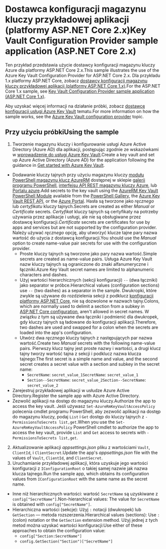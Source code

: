 # <a name="key-vault-configuration-provider-sample-application-aspnet-core-2x"></a><span data-ttu-id="1abd9-101">Dostawca konfiguracji magazynu kluczy przykładowej aplikacji (platformy ASP.NET Core 2.x)</span><span class="sxs-lookup"><span data-stu-id="1abd9-101">Key Vault Configuration Provider sample application (ASP.NET Core 2.x)</span></span>

<span data-ttu-id="1abd9-102">Ten przykład przedstawia użycie dostawcy konfiguracji magazynu kluczy Azure dla platformy ASP.NET Core 2.x.</span><span class="sxs-lookup"><span data-stu-id="1abd9-102">This sample illustrates the use of the Azure Key Vault Configuration Provider for ASP.NET Core 2.x.</span></span> <span data-ttu-id="1abd9-103">Dla przykładu 1.x platformy ASP.NET Core, zobacz [dostawcy konfiguracji magazynu kluczy przykładowej aplikacji (platformy ASP.NET Core 1.x)](https://github.com/aspnet/Docs/tree/master/aspnetcore/security/key-vault-configuration/samples/basic-sample/1.x).</span><span class="sxs-lookup"><span data-stu-id="1abd9-103">For the ASP.NET Core 1.x sample, see [Key Vault Configuration Provider sample application (ASP.NET Core 1.x)](https://github.com/aspnet/Docs/tree/master/aspnetcore/security/key-vault-configuration/samples/basic-sample/1.x).</span></span>

<span data-ttu-id="1abd9-104">Aby uzyskać więcej informacji na działanie próbki, zobacz [dostawcę konfiguracji usługi Azure Key Vault](xref:security/key-vault-configuration) tematu.</span><span class="sxs-lookup"><span data-stu-id="1abd9-104">For more information on how the sample works, see the [Azure Key Vault configuration provider](xref:security/key-vault-configuration) topic.</span></span>

## <a name="using-the-sample"></a><span data-ttu-id="1abd9-105">Przy użyciu próbki</span><span class="sxs-lookup"><span data-stu-id="1abd9-105">Using the sample</span></span>
1. <span data-ttu-id="1abd9-106">Tworzenie magazynu kluczy i konfigurowanie usługi Azure Active Directory (Azure AD) dla aplikacji, postępując zgodnie ze wskazówkami w [wprowadzenie do usługi Azure Key Vault](https://azure.microsoft.com/documentation/articles/key-vault-get-started/).</span><span class="sxs-lookup"><span data-stu-id="1abd9-106">Create a key vault and set up Azure Active Directory (Azure AD) for the application following the guidance in [Get started with Azure Key Vault](https://azure.microsoft.com/documentation/articles/key-vault-get-started/).</span></span>
  * <span data-ttu-id="1abd9-107">Dodawanie kluczy tajnych przy użyciu magazynu kluczy [modułu PowerShell magazynu klucz AzureRM](/powershell/module/azurerm.keyvault) dostępnej w sklepie [galerii programu PowerShell](https://www.powershellgallery.com/packages/AzureRM.KeyVault), [interfejsu API REST magazynu kluczy Azure](/rest/api/keyvault/), lub [Portalu azure](https://portal.azure.com/).</span><span class="sxs-lookup"><span data-stu-id="1abd9-107">Add secrets to the key vault using the [AzureRM Key Vault PowerShell Module](/powershell/module/azurerm.keyvault) available from the [PowerShell Gallery](https://www.powershellgallery.com/packages/AzureRM.KeyVault), the [Azure Key Vault REST API](/rest/api/keyvault/), or the [Azure Portal](https://portal.azure.com/).</span></span> <span data-ttu-id="1abd9-108">Hasła są tworzone jako *ręcznego* lub *certyfikatu* kluczy tajnych.</span><span class="sxs-lookup"><span data-stu-id="1abd9-108">Secrets are created as either *Manual* or *Certificate* secrets.</span></span> <span data-ttu-id="1abd9-109">*Certyfikat* kluczy tajnych są certyfikaty na potrzeby używania przez aplikacje i usługi, ale nie są obsługiwane przez dostawcę konfiguracji.</span><span class="sxs-lookup"><span data-stu-id="1abd9-109">*Certificate* secrets are certificates for use by apps and services but are not supported by the configuration provider.</span></span> <span data-ttu-id="1abd9-110">Należy używać *ręcznego* opcję, aby utworzyć klucze tajne pary nazwa wartość do użycia z dostawcą konfiguracji.</span><span class="sxs-lookup"><span data-stu-id="1abd9-110">You should use the *Manual* option to create name-value pair secrets for use with the configuration provider.</span></span>
    * <span data-ttu-id="1abd9-111">Proste kluczy tajnych są tworzone jako pary nazwa wartość.</span><span class="sxs-lookup"><span data-stu-id="1abd9-111">Simple secrets are created as name-value pairs.</span></span> <span data-ttu-id="1abd9-112">Usługa Azure Key Vault nazw kluczy tajnych są ograniczone do znaki alfanumeryczne i łączniki.</span><span class="sxs-lookup"><span data-stu-id="1abd9-112">Azure Key Vault secret names are limited to alphanumeric characters and dashes.</span></span>
    * <span data-ttu-id="1abd9-113">Użyj wartości hierarchicznych (sekcji konfiguracji) `--` (dwa łączniki) jako separator w próbce.</span><span class="sxs-lookup"><span data-stu-id="1abd9-113">Hierarchical values (configuration sections) use `--` (two dashes) as a separator in the sample.</span></span> <span data-ttu-id="1abd9-114">Dwukropki, które zwykle są używane do rozdzielenia sekcji z podklucz [konfiguracji platformy ASP.NET Core](xref:fundamentals/configuration/index), nie są dozwolone w nazwach tajny.</span><span class="sxs-lookup"><span data-stu-id="1abd9-114">Colons, which are normally used to delimit a section from a subkey in [ASP.NET Core configuration](xref:fundamentals/configuration/index), aren't allowed in secret names.</span></span> <span data-ttu-id="1abd9-115">W związku z tym są używane dwa łączniki i podmienić dla dwukropek, gdy kluczy tajnych są ładowane do konfiguracji aplikacji.</span><span class="sxs-lookup"><span data-stu-id="1abd9-115">Therefore, two dashes are used and swapped for a colon when the secrets are loaded into the app's configuration.</span></span>
    * <span data-ttu-id="1abd9-116">Utwórz dwa *ręcznego* kluczy tajnych z następujących par nazwa wartość.</span><span class="sxs-lookup"><span data-stu-id="1abd9-116">Create two *Manual* secrets with the following name-value pairs.</span></span> <span data-ttu-id="1abd9-117">Pierwszy klucz tajny jest proste nazwy i wartości, a drugi klucz tajny tworzy wartość tajna z sekcji i podklucz nazwa klucza tajnego:</span><span class="sxs-lookup"><span data-stu-id="1abd9-117">The first secret is a simple name and value, and the second secret creates a secret value with a section and subkey in the secret name:</span></span>
      * <span data-ttu-id="1abd9-118">`SecretName`: `secret_value_1`</span><span class="sxs-lookup"><span data-stu-id="1abd9-118">`SecretName`: `secret_value_1`</span></span>
      * <span data-ttu-id="1abd9-119">`Section--SecretName`: `secret_value_2`</span><span class="sxs-lookup"><span data-stu-id="1abd9-119">`Section--SecretName`: `secret_value_2`</span></span>
  * <span data-ttu-id="1abd9-120">Zarejestruj przykładowej aplikacji w usłudze Azure Active Directory.</span><span class="sxs-lookup"><span data-stu-id="1abd9-120">Register the sample app with Azure Active Directory.</span></span>
  * <span data-ttu-id="1abd9-121">Zezwolić aplikacji na dostęp do magazynu kluczy.</span><span class="sxs-lookup"><span data-stu-id="1abd9-121">Authorize the app to access the key vault.</span></span> <span data-ttu-id="1abd9-122">Jeśli używasz `Set-AzureRmKeyVaultAccessPolicy` polecenia cmdlet programu PowerShell, aby zezwolić aplikacji na dostęp do magazynu kluczy, podaj `List` i `Get` dostęp do kluczy tajnych z `-PermissionsToSecrets list,get`.</span><span class="sxs-lookup"><span data-stu-id="1abd9-122">When you use the `Set-AzureRmKeyVaultAccessPolicy` PowerShell cmdlet to authorize the app to access the key vault, provide `List` and `Get` access to secrets with `-PermissionsToSecrets list,get`.</span></span>
2. <span data-ttu-id="1abd9-123">Aktualizowanie aplikacji *appsettings.json* pliku z wartościami `Vault`, `ClientId`, i `ClientSecret`.</span><span class="sxs-lookup"><span data-stu-id="1abd9-123">Update the app's *appsettings.json* file with the values of `Vault`, `ClientId`, and `ClientSecret`.</span></span>
3. <span data-ttu-id="1abd9-124">Uruchamianie przykładowej aplikacji, która uzyskuje jego wartości konfiguracji z `IConfigurationRoot` o takiej samej nazwie jak nazwa klucza tajnego.</span><span class="sxs-lookup"><span data-stu-id="1abd9-124">Run the sample app, which obtains its configuration values from `IConfigurationRoot` with the same name as the secret name.</span></span>
  * <span data-ttu-id="1abd9-125">Inne niż hierarchicznych wartości: wartość `SecretName` są uzyskiwane z `config["SecretName"]`.</span><span class="sxs-lookup"><span data-stu-id="1abd9-125">Non-hierarchical values: The value for `SecretName` is obtained with `config["SecretName"]`.</span></span>
  * <span data-ttu-id="1abd9-126">Hierarchiczna wartości (sekcje): Użyj `:` notacji (dwukropek) lub `GetSection` — metoda rozszerzenia.</span><span class="sxs-lookup"><span data-stu-id="1abd9-126">Hierarchical values (sections): Use `:` (colon) notation or the `GetSection` extension method.</span></span> <span data-ttu-id="1abd9-127">Użyj jednej z tych metod można uzyskać wartości konfiguracji:</span><span class="sxs-lookup"><span data-stu-id="1abd9-127">Use either of these approaches to obtain the configuration value:</span></span>
    * `config["Section:SecretName"]`
    * `config.GetSection("Section")["SecretName"]`

